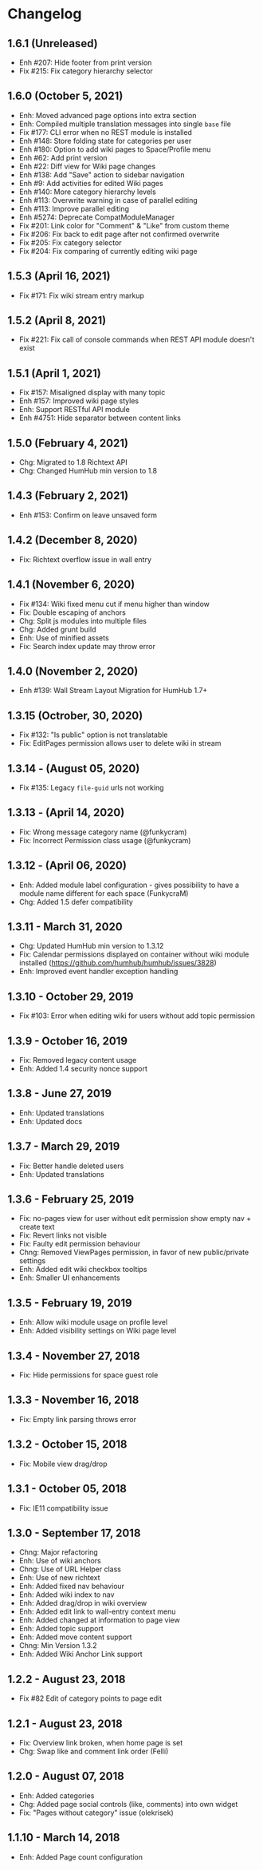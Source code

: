 Changelog
=========

1.6.1  (Unreleased)
------------------------
- Enh #207: Hide footer from print version
- Fix #215: Fix category hierarchy selector


1.6.0  (October 5, 2021)
------------------------
- Enh: Moved advanced page options into extra section
- Enh: Compiled multiple translation messages into single `base` file
- Fix #177: CLI error when no REST module is installed
- Enh #148: Store folding state for categories per user
- Enh #180: Option to add wiki pages to Space/Profile menu
- Enh #62: Add print version
- Enh #22: Diff view for Wiki page changes
- Enh #138: Add "Save" action to sidebar navigation
- Enh #9: Add activities for edited Wiki pages
- Enh #140: More category hierarchy levels
- Enh #113: Overwrite warning in case of parallel editing
- Enh #113: Improve parallel editing
- Enh #5274: Deprecate CompatModuleManager
- Fix #201: Link color for "Comment" & "Like" from custom theme
- Fix #206: Fix back to edit page after not confirmed overwrite
- Fix #205: Fix category selector
- Fix #204: Fix comparing of currently editing wiki page


1.5.3  (April 16, 2021)
----------------------
- Fix #171: Fix wiki stream entry markup


1.5.2  (April 8, 2021)
----------------------
- Fix #221: Fix call of console commands when REST API module doesn't exist


1.5.1 (April 1, 2021)
---------------------
- Fix #157: Misaligned display with many topic
- Enh #157: Improved wiki page styles
- Enh: Support RESTful API module
- Enh #4751: Hide separator between content links


1.5.0 (February 4, 2021)
------------------------
- Chg: Migrated to 1.8 Richtext API
- Chg: Changed HumHub min version to 1.8


1.4.3 (February 2, 2021)
------------------------
- Enh #153: Confirm on leave unsaved form


1.4.2 (December 8, 2020)
------------------------
- Fix: Richtext overflow issue in wall entry


1.4.1 (November 6, 2020)
------------------------
- Fix #134: Wiki fixed menu cut if menu higher than window
- Fix: Double escaping of anchors
- Chg: Split js modules into multiple files
- Chg: Added grunt build
- Enh: Use of minified assets
- Fix: Search index update may throw error

1.4.0 (November 2, 2020)
------------------------
- Enh #139: Wall Stream Layout Migration for HumHub 1.7+


1.3.15 (Octrober, 30, 2020)
--------------------------
- Fix #132: "Is public" option is not translatable
- Fix: EditPages permission allows user to delete wiki in stream


1.3.14 - (August 05, 2020)
--------------------------
- Fix #135: Legacy `file-guid` urls not working

1.3.13 - (April 14, 2020)
--------------------------
- Fix: Wrong message category name (@funkycram)
- Fix: Incorrect Permission class usage (@funkycram)


1.3.12 - (April 06, 2020)
--------------------------
- Enh: Added module label configuration - gives possibility to have a module name different for each space (FunkycraM)
- Chg: Added 1.5 defer compatibility


1.3.11 - March 31, 2020
------------------------
- Chg: Updated HumHub min version to 1.3.12
- Fix: Calendar permissions displayed on container without wiki module installed (https://github.com/humhub/humhub/issues/3828)
- Enh: Improved event handler exception handling


1.3.10 - October 29, 2019
------------------------
- Fix #103: Error when editing wiki for users without add topic permission


1.3.9 - October 16, 2019
------------------------
- Fix: Removed legacy content usage
- Enh: Added 1.4 security nonce support


1.3.8 - June 27, 2019
------------------------
- Enh: Updated translations
- Enh: Updated docs

1.3.7 - March 29, 2019
------------------------
- Fix: Better handle deleted users
- Enh: Updated translations


1.3.6 - February 25, 2019
------------------------
- Fix: no-pages view for user without edit permission show empty nav + create text
- Fix: Revert links not visible
- Fix: Faulty edit permission behaviour
- Chng: Removed ViewPages permission, in favor of new public/private settings
- Enh: Added edit wiki checkbox tooltips
- Enh: Smaller UI enhancements


1.3.5 - February 19, 2019
------------------------
- Enh: Allow wiki module usage on profile level
- Enh: Added visibility settings on Wiki page level


1.3.4 - November 27, 2018
------------------------
- Fix: Hide permissions for space guest role


1.3.3 - November 16, 2018
------------------------
- Fix: Empty link parsing throws error


1.3.2 - October 15, 2018
------------------------
- Fix: Mobile view drag/drop


1.3.1 - October 05, 2018
------------------------
- Fix: IE11 compatibility issue


1.3.0 - September 17, 2018
------------------------
- Chng: Major refactoring
- Enh: Use of wiki anchors 
- Chng: Use of URL Helper class
- Enh: Use of new richtext
- Enh: Added fixed nav behaviour
- Enh: Added wiki index to nav
- Enh: Added drag/drop in wiki overview
- Enh: Added edit link to wall-entry context menu
- Enh: Added changed at information to page view
- Enh: Added topic support
- Enh: Added move content support
- Chng: Min Version 1.3.2
- Enh: Added Wiki Anchor Link support


1.2.2 - August 23, 2018
------------------------
- Fix #82 Edit of category points to page edit


1.2.1 - August 23, 2018
------------------------
- Fix: Overview link broken, when home page is set
- Chg: Swap like and comment link order (Felli)


1.2.0 - August 07, 2018
------------------------
- Enh: Added categories
- Chg: Added page social controls (like, comments) into own widget
- Fix: "Pages without category" issue (olekrisek)


1.1.10 - March 14, 2018
------------------------
- Enh: Added Page count configuration


